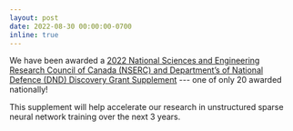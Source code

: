 ```yaml
---
layout: post
date: 2022-08-30 00:00:00-0700
inline: true
---
```

We have been awarded a [2022 National Sciences and Engineering Research Council of Canada (NSERC) and Department’s of National Defence (DND) Discovery Grant Supplement](https://www.nserc-crsng.gc.ca/professors-professeurs/grants-subs/dnd-nserc_eng.asp) --- one of only 20 awarded nationally!

This supplement will help accelerate our research in unstructured sparse neural network training over the next 3 years.